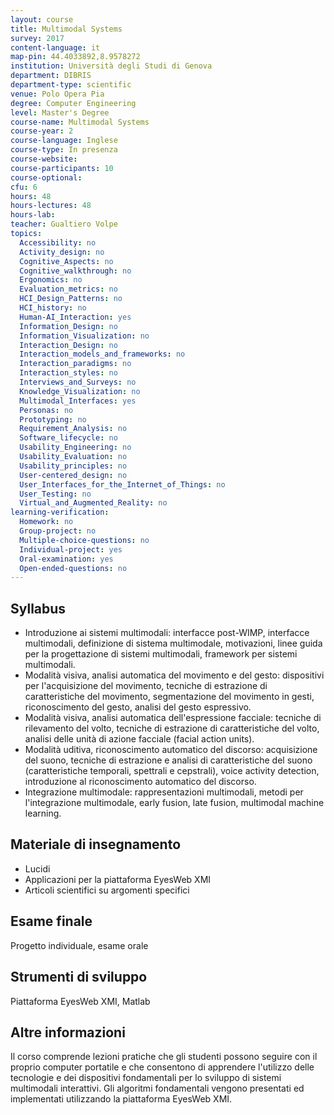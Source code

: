 ```yaml
---
layout: course
title: Multimodal Systems
survey: 2017
content-language: it
map-pin: 44.4033892,8.9578272
institution: Università degli Studi di Genova
department: DIBRIS
department-type: scientific
venue: Polo Opera Pia
degree: Computer Engineering
level: Master's Degree
course-name: Multimodal Systems
course-year: 2
course-language: Inglese
course-type: In presenza
course-website: 
course-participants: 10
course-optional: 
cfu: 6
hours: 48
hours-lectures: 48
hours-lab: 
teacher: Gualtiero Volpe
topics: 
  Accessibility: no 
  Activity_design: no 
  Cognitive_Aspects: no 
  Cognitive_walkthrough: no 
  Ergonomics: no 
  Evaluation_metrics: no 
  HCI_Design_Patterns: no 
  HCI_history: no 
  Human-AI_Interaction: yes 
  Information_Design: no 
  Information_Visualization: no 
  Interaction_Design: no 
  Interaction_models_and_frameworks: no 
  Interaction_paradigms: no 
  Interaction_styles: no 
  Interviews_and_Surveys: no 
  Knowledge_Visualization: no 
  Multimodal_Interfaces: yes 
  Personas: no 
  Prototyping: no 
  Requirement_Analysis: no 
  Software_lifecycle: no 
  Usability_Engineering: no 
  Usability_Evaluation: no 
  Usability_principles: no 
  User-centered_design: no 
  User_Interfaces_for_the_Internet_of_Things: no 
  User_Testing: no 
  Virtual_and_Augmented_Reality: no 
learning-verification: 
  Homework: no 
  Group-project: no 
  Multiple-choice-questions: no 
  Individual-project: yes 
  Oral-examination: yes 
  Open-ended-questions: no 
---
```



## Syllabus 
- Introduzione ai sistemi multimodali: interfacce post-WIMP, interfacce multimodali, definizione di sistema multimodale, motivazioni, linee guida per la progettazione di sistemi multimodali, framework per sistemi multimodali.
- Modalità visiva, analisi automatica del movimento e del gesto: dispositivi per l'acquisizione del movimento, tecniche di estrazione di caratteristiche del movimento, segmentazione del movimento in gesti, riconoscimento del gesto, analisi del gesto espressivo. 
- Modalità visiva, analisi automatica dell'espressione facciale: tecniche di rilevamento del volto, tecniche di estrazione di caratteristiche del volto, analisi delle unità di azione facciale (facial action units).
- Modalità uditiva, riconoscimento automatico del discorso: acquisizione del suono, tecniche di estrazione e analisi di caratteristiche del suono (caratteristiche temporali, spettrali e cepstrali), voice activity detection, introduzione al riconoscimento automatico del discorso.
- Integrazione multimodale: rappresentazioni multimodali, metodi per l'integrazione multimodale, early fusion, late fusion, multimodal machine learning.

## Materiale di insegnamento 
- Lucidi
- Applicazioni per la piattaforma EyesWeb XMI
- Articoli scientifici su argomenti specifici

## Esame finale 
Progetto individuale, esame orale

## Strumenti di sviluppo 
Piattaforma EyesWeb XMI, Matlab

## Altre informazioni 
Il corso comprende lezioni pratiche che gli studenti possono seguire con il proprio computer portatile e che consentono di apprendere l'utilizzo delle tecnologie e dei dispositivi fondamentali per lo sviluppo di sistemi multimodali interattivi. Gli algoritmi fondamentali vengono presentati ed implementati utilizzando la piattaforma EyesWeb XMI.
